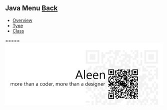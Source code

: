 ## Java Menu [Back](./../Programming%20Menu.md)
* [Overview](./Overview/Overview.md)
* [Type](./Type/Type.md)
* [Class](./Class/Class.md)

=====
<a href="http://aleen42.github.io/" target="_blank" ><img src="./../../pic/tail.gif"></a>
